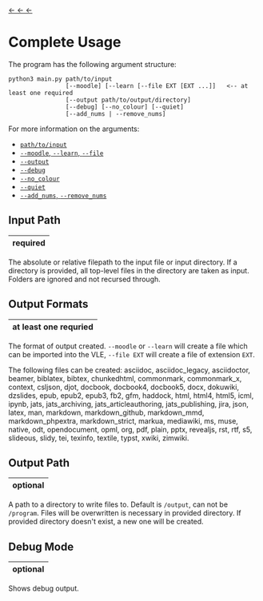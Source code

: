 [← ← ←](../../../#full-usage)

# Complete Usage
The program has the following argument structure:
```
python3 main.py path/to/input
                [--moodle] [--learn [--file EXT [EXT ...]]   <-- at least one required
                [--output path/to/output/directory]
                [--debug] [--no_colour] [--quiet]
                [--add_nums | --remove_nums] 
```

For more information on the arguments:
- [`path/to/input`](#input-path)
- [`--moodle`, `--learn`, `--file`](#output-formats)
- [`--output`](#output-path)
- [`--debug`](#debug-mode)
- [`--no_colour`](#no-colour-mode)
- [`--quiet`](#quiet-mode)
- [`--add_nums`, `--remove_nums`](#addremove-nums)

## Input Path

|required|
|---|

The absolute or relative filepath to the input file or input directory. If a directory is provided, all top-level files in the directory are taken as input. Folders are ignored and not recursed through.

## Output Formats
|at least one requried|
|---|

The format of output created. `--moodle` or `--learn` will create a file which can be imported into the VLE, `--file EXT` will create a file of extension `EXT`. 

The following files can be created:  asciidoc, asciidoc_legacy, asciidoctor, beamer, biblatex, bibtex, chunkedhtml, commonmark, commonmark_x, context, csljson, djot, docbook, docbook4, docbook5, docx, dokuwiki, dzslides, epub, epub2, epub3, fb2, gfm, haddock, html, html4, html5, icml, ipynb, jats, jats_archiving, jats_articleauthoring, jats_publishing, jira, json, latex, man, markdown, markdown_github, markdown_mmd, markdown_phpextra, markdown_strict, markua, mediawiki, ms, muse, native, odt, opendocument, opml, org, pdf, plain, pptx, revealjs, rst, rtf, s5, slideous, slidy, tei, texinfo, textile, typst, xwiki, zimwiki.

## Output Path
|optional|
|---|

A path to a directory to write files to. Default is `/output`, can not be `/program`.
Files will be overwritten is necessary in provided directory.
If provided directory doesn't exist, a new one will be created.

## Debug Mode
|optional|
|---|

Shows debug output.
